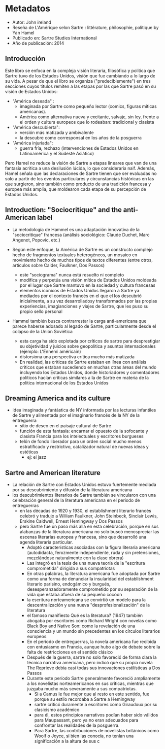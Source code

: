 # Metadatos
- Autor: John ireland
- Reseña de L'Amérique selon Sartre : littérature, philosophie, politique by Yan Hamel
- Publicado en: Sartre Studies International
- Año de publicación: 2014

## Introducción
Este libro se enfoca en la compleja visión literaria, filosófica y politica que Sartre tuvo de los Estados Unidos, visión que fue cambiando a lo largo de su vida. A pesar de que el libro se organiza ("predeciblemente") en tres secciones cuyos títulos remiten a las etapas por las que Sartre pasó en su visión de Estados Unidos:

- "América deseada" : 
	- imaginada por Sartre como pequeño lector (comics, figuras míticas americanas). 
	- América como alternativa nueva y excitante, salvaje, sin ley, frente a el orden y cultura europeos que lo rodeaban: tradicional y clasista
- "América descubierta":
	- versión más matizada y ambivalente 
	- la descubre como corresponsal en los años de la posguerra
- "América injuriada": 
	- guerra fría, rechazo (intervenciones de Estados Unidos en Latinoamérica y el Sudeste Asiático)

Pero Hamel no reduce la visión de Sartre a etapas lineares que van de una fantasía acrítica a una desilusión lúcida, lo que consideraría naif. Además, Hamel señala que las declaraciones de Sartre tienen que ser evaluadas no solo a partir de los eventos particulares y circunstancias históricas en las que surgieron, sino también como producto de una tradición francesa y europea más amplia, que moldearon cada etapa de su percepción de Estados Unidos.

##  Introduction: "Sociocritique" and the anti-American label
- La metodología de Hammel es una adaptación innovativa de la "sociocritique"  francesa (análisis sociológico: Claude Duchet, Marc Angenot, Popovic, etc.)
- Según este enfoque, la América de Sartre es un constructo complejo hecho de fragmentos textuales heterogéneos, un mosaico en movimiento hecho de muchos tipos de textos diferentes (entre otros, artículos sobre Calder, Faulkner, Dos Passos)
	- este "sociograma" nunca está resuelto ni completo
	- modifica y perpetúa una visión mítica de Estados Unidos moldeada por el lugar que Sartre mantuvo en la sociedad y cultura francesas
	- elementos icónicos de Estados Unidos llegaron a Sartre ya mediados por el contexto francés en el que el los descubrió inicialmente, a su vez desarrolladosy transformados por las propias experiencias, imagianciones y viajes de Sartre, que les puso su propio sello personal

- Hammel también busca contrarrestar la carga anti-americana que parece haberse adosado al legado de Sartre, particularmente desde el colapso de la Unión Soviética
	- esta carga ha sido explotada por críticos de sartre para desprestigiar su objetividad y juicios sobre geopolítica y asuntos internacionales (ejemplo: L'Ennemi américain)
	- distorsiona una perspectiva crítica mucho más matizada
	- En realidad, las críticas de Sartre estaban en línea con análisis críticos que estaban sucediendo en muchas otras áreas del mundo incluyendo los Estados Unidos, donde historiadores y comentadores políticos hacían críticas similares a la de Sartre en materia de la política internacional de los Estados Unidos

##  Dreaming America and its culture

- Idea imaginada y fantástica de NY informada por las lecturas infantiles de Sartre y alimentada por el imaginario francés de la NY de la entreguerra
	- sitio de deseo en el paisaje cultural de Sartre
	- función de esta fantasía: encarnar el opuesto de la sofocante y clasista Francia para los intelectuales y escritores burgueses
	- telón de fondo liberador para un orden social mucho menos estratificado y restrictivo, catalizador natural de nuevas ideas y estéticas
		- ej: el jazz

##  Sartre and American literature
- La relación de Sartre con Estados Unidos estuvo fuertemente mediada por su descubrimiento y difusión de la literatura americana
- los descubrimientos literarios de Sartre también se vincularon con una celebración general de la literatura americana en el período de entreguerras
	-  en las décadas de 1920 y 1930, el establishment literario francés celebró y tradujo a William Faulkner, John Steinbeck, Sinclair Lewis, Erskine Caldwell, Ernest Hemingway y Dos Passos
	-  pero Sartre fue un paso más allá en esta celebración, porque en sus alabanzas de la literatura americana no solo buscó menospreciar las escenas literarias europea y francesa, sino que desarrolló una agenda literaria particular. 
		-  Adoptó características asociadas con la figura literaria americana (autodidacta, ferozmente independiente, ruda y sin pretensiones, mezclándose naturalmente con la clase obrera)
		-  Las integró en la tesis de una nueva teoría de la "escritura comprometida" dirigida a sus compatriotas
		-  En otras palabras, la literatura americana fue adoptada por Sartre como una forma de denunciar la insularidad del establishment literario parisino, endogámico y burgués, desesperanzadoramente comprometido por su separación de la vida que estaba afuera de su pequeño cocoon
		-  la escritura norteamericana se convirtió un modelo para la descentralización y una nueva "desprofesionalización" de la literatura
		-  el famoso manifiesto Qué es la literatura? (1947) también abogaba por escritores como Richard Wright con novelas como Black Boy and Native Son: como la revelación de una consciencia y un mundo sin precedentes en los círculos literarios europeos
		-  En el período de entreguerras, la novela americana fue recibida con entusiasmo en Francia, aunque hubo algo de debate sobre la falta de restricciones en el sentido clásico 
		-  Después de la guerra, sartre no solo favoreció de forma clara la técnica narrativa americana, pero indicó que su propia novela The Reprieve debía casi todas sus innovaciones estilísticas a Dos Passos
		-  Durante este período Sartre generalmente favoreció ampliamente a los novelistas norteamericanos en sus críticas, mientras que juzgaba mucho más severamente a sus compatriotas. 
			-  Si a Camus le fue mejor que al resto en este sentido, fue porque su estilo recordaba a Sartre a Hemingway
			-  sartre criticó duramente a escritores como Giraudoux por su clasicismo académico
			-  para él, estos principios narrativos podían haber sido válidos para Maupassant, pero ya no eran adecuados para confrontar las realidades de la posguerra. 
			-  Para Sartre, las contribuciones de novelistas británicos como Woolf o Joyce, si bien las conocía, no tenían una significación a la altura de sus c


